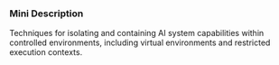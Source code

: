 ### Mini Description

Techniques for isolating and containing AI system capabilities within controlled environments, including virtual environments and restricted execution contexts.
